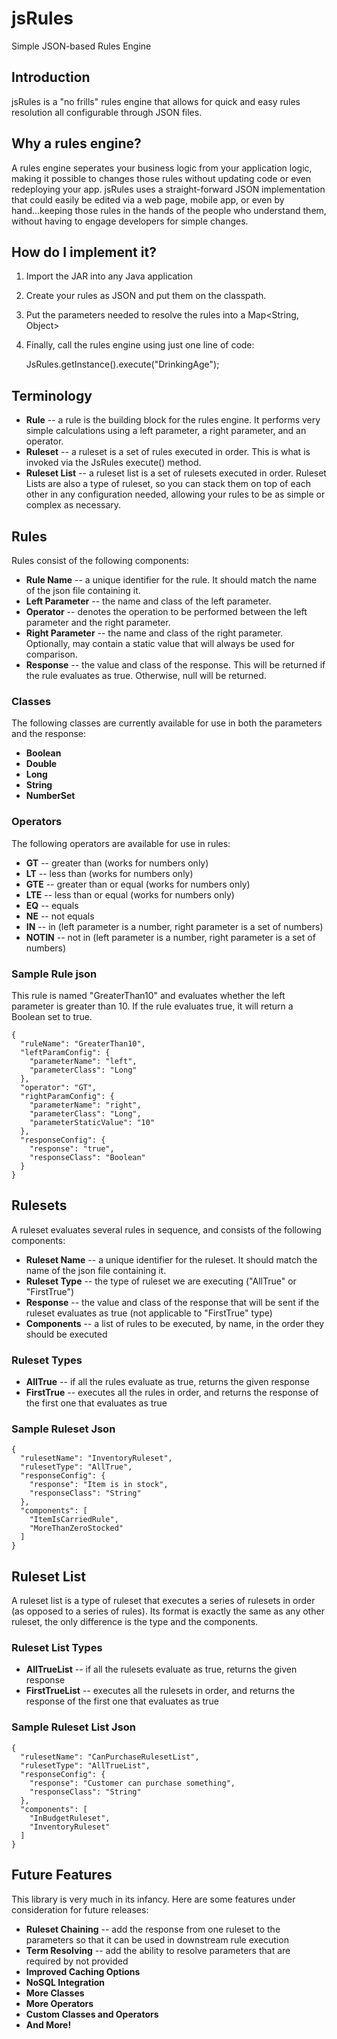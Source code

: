 # jsRules
Simple JSON-based Rules Engine

## Introduction

jsRules is a "no frills" rules engine that allows for quick and easy rules resolution all configurable through JSON 
files.

## Why a rules engine?

A rules engine seperates your business logic from your application logic, making it possible to changes those rules
without updating code or even redeploying your app. jsRules uses a straight-forward JSON implementation that could
easily be edited via a web page, mobile app, or even by hand...keeping those rules in the hands of the people who
understand them, without having to engage developers for simple changes. 

## How do I implement it?

1. Import the JAR into any Java application
2. Create your rules as JSON and put them on the classpath.
3. Put the parameters needed to resolve the rules into a Map<String, Object>
4. Finally, call the rules engine using just one line of code:


    JsRules.getInstance().execute("DrinkingAge");
       
## Terminology

+ **Rule** -- a rule is the building block for the rules engine. It performs very simple calculations using a left
parameter, a right parameter, and an operator.
+ **Ruleset** -- a ruleset is a set of rules executed in order. This is what is invoked via the JsRules execute() 
method.
+ **Ruleset List** -- a ruleset list is a set of rulesets executed in order. Ruleset Lists are also a type of ruleset,
so you can stack them on top of each other in any configuration needed, allowing your rules to be as simple or complex
as necessary.

## Rules

Rules consist of the following components:

+ **Rule Name** -- a unique identifier for the rule. It should match the name of the json file containing it.
+ **Left Parameter** -- the name and class of the left parameter.
+ **Operator** -- denotes the operation to be performed between the left parameter and the right parameter.
+ **Right Parameter** -- the name and class of the right parameter. Optionally, may contain a static value that will
always be used for comparison.
+ **Response** -- the value and class of the response. This will be returned if the rule evaluates as true. Otherwise,
null will be returned.

### Classes

The following classes are currently available for use in both the parameters and the response:

+ **Boolean**
+ **Double**
+ **Long**
+ **String**
+ **NumberSet**

### Operators

The following operators are available for use in rules:

+ **GT** -- greater than (works for numbers only)
+ **LT** -- less than (works for numbers only)
+ **GTE** -- greater than or equal (works for numbers only)
+ **LTE** -- less than or equal (works for numbers only)
+ **EQ** -- equals
+ **NE** -- not equals
+ **IN** -- in (left parameter is a number, right parameter is a set of numbers)
+ **NOTIN** -- not in (left parameter is a number, right parameter is a set of numbers)

### Sample Rule json

This rule is named "GreaterThan10" and evaluates whether the left parameter is greater than 10. If the rule evaluates
true, it will return a Boolean set to true.

    {
      "ruleName": "GreaterThan10",
      "leftParamConfig": {
        "parameterName": "left",
        "parameterClass": "Long"
      },
      "operator": "GT",
      "rightParamConfig": {
        "parameterName": "right",
        "parameterClass": "Long",
        "parameterStaticValue": "10"
      },
      "responseConfig": {
        "response": "true",
        "responseClass": "Boolean"
      }
    }

## Rulesets

A ruleset evaluates several rules in sequence, and consists of the following components:

+ **Ruleset Name** -- a unique identifier for the ruleset. It should match the name of the json file containing it.
+ **Ruleset Type** -- the type of ruleset we are executing ("AllTrue" or "FirstTrue")
+ **Response** -- the value and class of the response that will be sent if the ruleset evaluates as true (not applicable 
to "FirstTrue" type)
+ **Components** -- a list of rules to be executed, by name, in the order they should be executed

### Ruleset Types

+ **AllTrue** -- if all the rules evaluate as true, returns the given response
+ **FirstTrue** -- executes all the rules in order, and returns the response of the first one that evaluates as true

### Sample Ruleset Json

    {
      "rulesetName": "InventoryRuleset",
      "rulesetType": "AllTrue",
      "responseConfig": {
        "response": "Item is in stock",
        "responseClass": "String"
      },
      "components": [
        "ItemIsCarriedRule",
        "MoreThanZeroStocked"
      ]
    }
    
## Ruleset List

A ruleset list is a type of ruleset that executes a series of rulesets in order (as opposed to a series of rules). Its
format is exactly the same as any other ruleset, the only difference is the type and the components.

### Ruleset List Types

+ **AllTrueList** -- if all the rulesets evaluate as true, returns the given response
+ **FirstTrueList** -- executes all the rulesets in order, and returns the response of the first one that evaluates as 
true

### Sample Ruleset List Json

    {
      "rulesetName": "CanPurchaseRulesetList",
      "rulesetType": "AllTrueList",
      "responseConfig": {
        "response": "Customer can purchase something",
        "responseClass": "String"
      },
      "components": [
        "InBudgetRuleset",
        "InventoryRuleset"
      ]
    }
    
## Future Features

This library is very much in its infancy. Here are some features under consideration for future releases:

+ **Ruleset Chaining** -- add the response from one ruleset to the parameters so that it can be used in downstream rule
execution
+ **Term Resolving** -- add the ability to resolve parameters that are required by not provided
+ **Improved Caching Options**
+ **NoSQL Integration**
+ **More Classes**
+ **More Operators**
+ **Custom Classes and Operators**
+ **And More!**